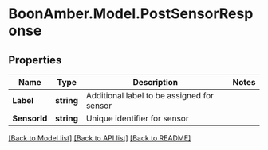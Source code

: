 # BoonAmber.Model.PostSensorResponse

## Properties

Name | Type | Description | Notes
------------ | ------------- | ------------- | -------------
**Label** | **string** | Additional label to be assigned for sensor | 
**SensorId** | **string** | Unique identifier for sensor | 

[[Back to Model list]](../README.md#documentation-for-models) [[Back to API list]](../README.md#documentation-for-api-endpoints) [[Back to README]](../README.md)


